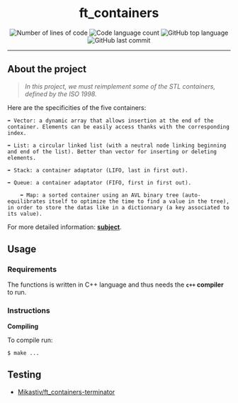 <h1 align="center">
  ft_containers
</h1>

<p align="center">
	<img alt="Number of lines of code" src="https://img.shields.io/tokei/lines/github/LineGM/ft_containers?color=critical"/>
	<img alt="Code language count" src="https://img.shields.io/github/languages/count/LineGM/ft_containers?color=yellow"/>
	<img alt="GitHub top language" src="https://img.shields.io/github/languages/top/LineGM/ft_containers?color=blue"/>
	<img alt="GitHub last commit" src="https://img.shields.io/github/last-commit/LineGM/ft_containers?color=green"/>
</p>

---

## About the project

> _In this project, we must reimplement some of the STL containers, defined by the ISO 1998._

Here are the specificities of the five containers:

	➡️ Vector: a dynamic array that allows insertion at the end of the container. Elements can be easily access thanks with the corresponding index.
 
 	➡️ List: a circular linked list (with a neutral node linking beginning and end of the list). Better than vector for inserting or deleting elements.
  
  	➡️ Stack: a container adaptator (LIFO, last in first out).
   
   	➡️ Queue: a container adaptator (FIFO, first in first out).
    
    	➡️ Map: a sorted container using an AVL binary tree (auto-equilibrates itself to optimize the time to find a value in the tree), in order to store the datas like in a dictionnary (a key associated to its value).

For more detailed information: [**subject**](https://github.com/LineGM/ft_containers/blob/main/ft_containers_en.pdf).

## Usage

### Requirements

The functions is written in C++ language and thus needs the **`c++` compiler** to run.

### Instructions

**Compiling**

To compile run:

```shell
$ make ...
```

## Testing
* [Mikastiv/ft_containers-terminator](https://github.com/Mikastiv/ft_containers-terminator)
